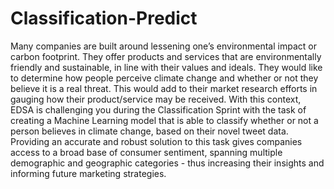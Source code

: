 # Classification-Predict
Many companies are built around lessening one’s environmental impact or carbon footprint. They offer products and services that are environmentally friendly and sustainable, in line with their values and ideals. They would like to determine how people perceive climate change and whether or not they believe it is a real threat. This would add to their market research efforts in gauging how their product/service may be received.  With this context, EDSA is challenging you during the Classification Sprint with the task of creating a Machine Learning model that is able to classify whether or not a person believes in climate change, based on their novel tweet data.  Providing an accurate and robust solution to this task gives companies access to a broad base of consumer sentiment, spanning multiple demographic and geographic categories - thus increasing their insights and informing future marketing strategies.
